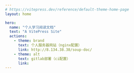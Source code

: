 ```yaml
---
# https://vitepress.dev/reference/default-theme-home-page
layout: home

hero:
  name: "个人学习阅读文档"
  text: "A VitePress Site"
  actions:
    - theme: brand
      text: 个人服务器网站（nginx配置）
      link: http://8.134.38.38/soup-doc/
    - theme: alt
      text: gitlab部署（ci配置）
      link:
---
```

